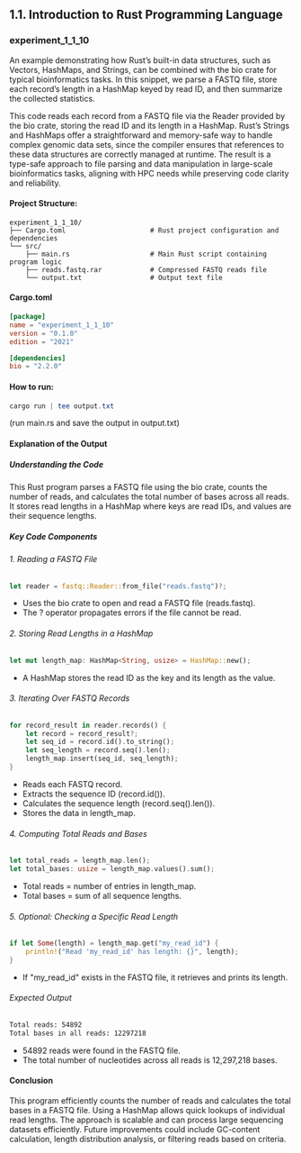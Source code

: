 ## 1.1. Introduction to Rust Programming Language

### experiment_1_1_10

An example demonstrating how Rust’s built-in data structures, such as Vectors, HashMaps, and Strings, can be combined with the bio crate for typical bioinformatics tasks. In this snippet, we parse a FASTQ file, store each record’s length in a HashMap keyed by read ID, and then summarize the collected statistics.

This code reads each record from a FASTQ file via the Reader provided by the bio crate, storing the read ID and its length in a HashMap. Rust’s Strings and HashMaps offer a straightforward and memory-safe way to handle complex genomic data sets, since the compiler ensures that references to these data structures are correctly managed at runtime. The result is a type-safe approach to file parsing and data manipulation in large-scale bioinformatics tasks, aligning with HPC needs while preserving code clarity and reliability.

#### Project Structure:

```plaintext
experiment_1_1_10/
├── Cargo.toml                     # Rust project configuration and dependencies
└── src/
    ├── main.rs                    # Main Rust script containing program logic
    ├── reads.fastq.rar            # Compressed FASTQ reads file
    └── output.txt                 # Output text file
 ```

#### Cargo.toml

```toml
[package]
name = "experiment_1_1_10"
version = "0.1.0"
edition = "2021"

[dependencies]
bio = "2.2.0"
```

#### How to run:

```powershell
cargo run | tee output.txt
```

(run main.rs and save the output in output.txt)
  

#### Explanation of the Output

##### Understanding the Code
This Rust program parses a FASTQ file using the bio crate, counts the number of reads, and calculates the total number of bases across all reads. It stores read lengths in a HashMap where keys are read IDs, and values are their sequence lengths.

##### Key Code Components

###### 1. Reading a FASTQ File

```rust
let reader = fastq::Reader::from_file("reads.fastq")?;
```

* Uses the bio crate to open and read a FASTQ file (reads.fastq).
* The ? operator propagates errors if the file cannot be read.

###### 2. Storing Read Lengths in a HashMap

```rust
let mut length_map: HashMap<String, usize> = HashMap::new();
```

* A HashMap stores the read ID as the key and its length as the value.

###### 3. Iterating Over FASTQ Records

```rust
for record_result in reader.records() {
    let record = record_result?;
    let seq_id = record.id().to_string();
    let seq_length = record.seq().len();
    length_map.insert(seq_id, seq_length);
}
```

* Reads each FASTQ record.
* Extracts the sequence ID (record.id()).
* Calculates the sequence length (record.seq().len()).
* Stores the data in length_map.

###### 4. Computing Total Reads and Bases

```rust
let total_reads = length_map.len();
let total_bases: usize = length_map.values().sum();
```

* Total reads = number of entries in length_map.
* Total bases = sum of all sequence lengths.

###### 5. Optional: Checking a Specific Read Length

```rust
if let Some(length) = length_map.get("my_read_id") {
    println!("Read 'my_read_id' has length: {}", length);
}
```

* If "my_read_id" exists in the FASTQ file, it retrieves and prints its length.

###### Expected Output

```sh
Total reads: 54892
Total bases in all reads: 12297218
```

* 54892 reads were found in the FASTQ file.
* The total number of nucleotides across all reads is 12,297,218 bases.

#### Conclusion
This program efficiently counts the number of reads and calculates the total bases in a FASTQ file.
Using a HashMap allows quick lookups of individual read lengths.
The approach is scalable and can process large sequencing datasets efficiently.
Future improvements could include GC-content calculation, length distribution analysis, or filtering reads based on criteria.
















